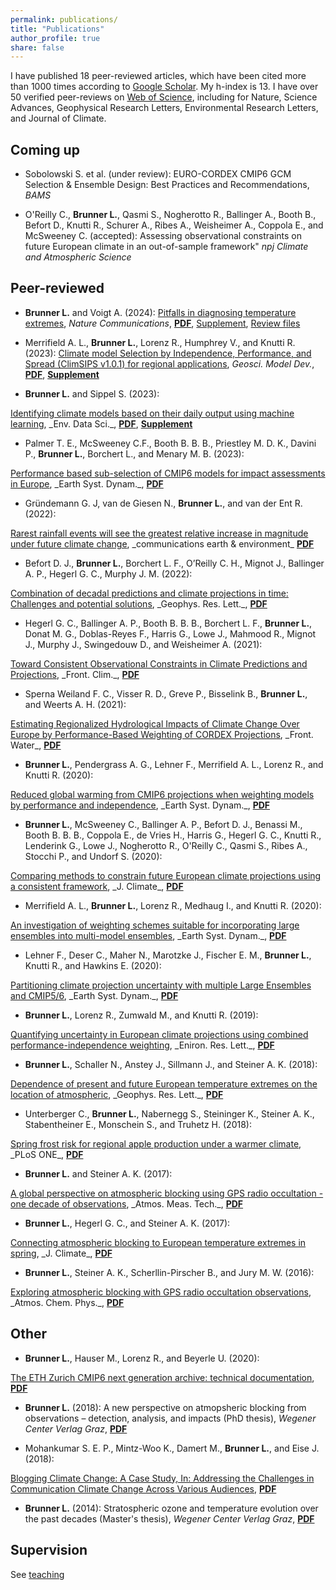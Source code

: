 ```yaml
---
permalink: publications/
title: "Publications"
author_profile: true
share: false
---
```


I have published 18 peer-reviewed articles, which have been cited more than 1000 times according to <a href="https://scholar.google.ch/citations?hl=en&user=dHMZRfwAAAAJ" target="_blank">Google Scholar</a>. My h-index is 13. I have over 50 verified peer-reviews on <a href="https://www.webofscience.com/wos/author/record/AAP-7583-2020" target="_blank">Web of Science</a>, including for Nature, Science Advances, Geophysical Research Letters, Environmental Research Letters, and Journal of Climate.

<object data="h-index.txt"></object>

Coming up
---------

- Sobolowski S. et al. (under review): EURO-CORDEX CMIP6 GCM Selection & Ensemble Design: Best Practices and Recommendations, _BAMS_

- O'Reilly C., **Brunner L.**, Qasmi S., Nogherotto R., Ballinger A., Booth B., Befort D., Knutti R., Schurer A., Ribes A., Weisheimer A., Coppola E., and McSweeney C. (accepted): Assessing observational constraints on future European climate in an out-of-sample framework" _npj Climate and Atmospheric Science_


Peer-reviewed
-------------


<!-- template
- (20):
<a href="" target="_blank">
</a>,
__,
<a href="/publications/" target="_blank"><b>PDF</b></a>
-->


- **Brunner L.** and Voigt A. (2024):
<a href="https://doi.org/10.1038/s41467-024-46349-x" target="_blank">Pitfalls in diagnosing temperature extremes</a>,
_Nature Communications_,
<a href="/publications/Brunner2024.pdf" target="_blank"><b>PDF</b></a>,
<a href="/publications/supplement/Brunner2024_supplement.pdf" target="_blank">Supplement</a>,
<a href="/publications/supplement/Brunner2024_peer-review.pdf" target="_blank">Review files</a>

- Merrifield A. L., <b>Brunner L.</b>, Lorenz R., Humphrey V., and Knutti R. (2023): <a href="https://doi.org/10.5194/gmd-16-4715-2023" target="_blank"> Climate model Selection by Independence, Performance, and Spread (ClimSIPS v1.0.1) for regional applications</a>,
_Geosci. Model Dev._, <a href="/publications/Merrifield2023.pdf" target="_blank"><b>PDF</b></a>,
<a href="/publications/supplement/Merrifield2023_supplement.pdf" target="_blank"><b>Supplement</b></a>

- **Brunner L.** and Sippel S. (2023):
<a href="https://doi.org/10.1017/eds.2023.23" target="_blank">
Identifying climate models based on their daily output using
machine learning</a>,
_Env. Data Sci._,
<a href="/publications/Brunner2023.pdf" target="_blank"><b>PDF</b></a>,
<a href="/publications/supplement/Brunner2023_supplement.pdf" target="_blank"><b>Supplement</b></a>


- Palmer T. E., McSweeney C.F., Booth B. B. B., Priestley M. D. K., Davini P., **Brunner L.**, Borchert L., and Menary M. B. (2023):
<a href="https://doi.org/10.5194/esd-14-457-2023" target="_blank">
Performance based sub-selection of CMIP6 models for impact assessments in Europe</a>,
_Earth Syst. Dynam._,
<a href="/publications/Palmer2022.pdf" target="_blank"><b>PDF</b></a>

- Gründemann G. J, van de Giesen N., **Brunner L.**, and van der Ent R. (2022):
<a href="https://doi.org/10.1038/s43247-022-00558-8" target="_blank">
Rarest rainfall events will see the greatest relative increase in magnitude under future climate change</a>,
_communications earth & environment_
<a href="/publications/Gruendemann2022.pdf" target="_blank"><b>PDF</b></a>

- Befort D. J., **Brunner L.**, Borchert L. F., O’Reilly C. H., Mignot J., Ballinger A. P., Hegerl G. C., Murphy J. M. (2022):
<a href="https://doi.org/10.1029/2022GL098568" target="_blank">
Combination of decadal predictions and climate projections in time: Challenges and potential solutions</a>,
_Geophys. Res. Lett._,
<a href="/publications/Befort2022.pdf" target="_blank"><b>PDF</b></a>

- Hegerl G. C., Ballinger A. P., Booth B. B. B., Borchert L. F., **Brunner L.**, Donat M. G., Doblas-Reyes F., Harris G., Lowe J., Mahmood R., Mignot J., Murphy J., Swingedouw D., and Weisheimer A. (2021):
<a href="https://doi.org/10.3389/fclim.2021.678109" target="_blank">
Toward Consistent Observational Constraints in Climate Predictions and Projections</a>,
_Front. Clim._,
<a href="/publications/Hegerl2021.pdf" target="_blank"><b>PDF</b></a>

- Sperna Weiland F. C., Visser R. D., Greve P., Bisselink B., **Brunner L.**, and Weerts A. H. (2021):
<a href="https://doi.org/10.3389/frwa.2021.713537" target="_blank">
Estimating Regionalized Hydrological Impacts of Climate Change Over Europe by Performance-Based Weighting of CORDEX Projections</a>,
_Front. Water_,
<a href="/publications/Weiland2021.pdf" target="_blank"><b>PDF</b></a>

- **Brunner L.**, Pendergrass A. G., Lehner F., Merrifield A. L., Lorenz R., and Knutti R. (2020):
<a href="https://doi.org/10.5194/esd-11-995-2020" target="_blank">
Reduced global warming from CMIP6 projections when weighting models by performance and independence</a>,
_Earth Syst. Dynam._,
<a href="/publications/Brunner2020b.pdf" target="_blank"><b>PDF</b></a>

- **Brunner L.**, McSweeney C., Ballinger A. P., Befort D. J., Benassi M., Booth B. B. B., Coppola E., de Vries H., Harris G., Hegerl G. C., Knutti R., Lenderink G., Lowe J., Nogherotto R., O'Reilly C., Qasmi S., Ribes A., Stocchi P., and Undorf S. (2020):
<a href="https://doi.org/10.1175/JCLI-D-19-0953.1" target="_blank">
Comparing methods to constrain future European climate projections using a consistent framework</a>,
_J. Climate_,
<a href="/publications/Brunner2020c.pdf" target="_blank"><b>PDF</b></a>

- Merrifield A. L., **Brunner L.**, Lorenz R., Medhaug I., and Knutti R. (2020):
<a href="https://doi.org/10.5194/esd-11-807-2020" target="_blank">
An investigation of weighting schemes suitable for incorporating large ensembles into multi-model ensembles</a>,
_Earth Syst. Dynam._,
<a href="/publications/Merrifield2020.pdf" target="_blank"><b>PDF</b></a>

- Lehner F., Deser C., Maher N., Marotzke J., Fischer E. M., **Brunner L.**, Knutti R., and Hawkins E. (2020):
<a href="https://doi.org/10.5194/esd-11-491-2020" target="_blank">
Partitioning climate projection uncertainty with multiple Large Ensembles and CMIP5/6</a>,
_Earth Syst. Dynam._,
<a href="/publications/Lehner2020.pdf" target="_blank"><b>PDF</b></a>

- **Brunner L.**, Lorenz R., Zumwald M., and Knutti R. (2019):
<a href="https://doi.org/10.1088/1748-9326/ab492f" target="_blank">
Quantifying uncertainty in European climate projections using combined performance-independence weighting</a>,
_Eniron. Res. Lett._,
<a href="/publications/Brunner2019.pdf" target="_blank"><b>PDF</b></a>

- **Brunner L.**, Schaller N., Anstey J., Sillmann J., and Steiner A. K. (2018):
<a href="https://doi.org/10.1029/2018GL077837" target="_blank">
Dependence of present and future European temperature extremes on the location of atmospheric</a>,
_Geophys. Res. Lett._,
<a href="/publications/Brunner2018.pdf" target="_blank"><b>PDF</b></a>

- Unterberger C., **Brunner L.**, Nabernegg S., Steininger K., Steiner A. K., Stabentheiner E., Monschein S., and Truhetz H. (2018):
<a href="https://doi.org/10.1371/journal.pone.0200201" target="_blank">
Spring frost risk for regional apple production under a warmer climate</a>,
_PLoS ONE_,
<a href="/publications/Unterberger2018.pdf" target="_blank"><b>PDF</b></a>

- **Brunner L.** and Steiner A. K. (2017):
<a href="https://doi.org/10.5194/amt-10-4727-2017" target="_blank">
A global perspective on atmospheric blocking using GPS radio occultation - one decade of observations</a>,
_Atmos. Meas. Tech._,
<a href="/publications/Brunner2017a.pdf" target="_blank"><b>PDF</b></a>

- **Brunner L.**, Hegerl G. C., and Steiner A. K. (2017):
<a href="https://doi.org/10.1175/JCLI-D-16-0518.1" target="_blank">
 Connecting atmospheric blocking to European temperature extremes in spring</a>,
 _J. Climate_,
<a href="/publications/Brunner2017.pdf" target="_blank"><b>PDF</b></a>

- **Brunner L.**, Steiner A. K., Scherllin-Pirscher B., and Jury M. W. (2016):
<a href="https://doi.org/10.5194/acp-16-4593-2016" target="_blank">
Exploring atmospheric blocking with GPS radio occultation observations</a>,
_Atmos. Chem. Phys._,
<a href="/publications/Brunner2016.pdf" target="_blank"><b>PDF</b></a>

Other
-----
<!-- / Andere -->


- **Brunner L.**, Hauser M., Lorenz R., and Beyerle U. (2020):
<a href="http://doi.org/10.5281/zenodo.3734128" target="_blank">
The ETH Zurich CMIP6 next generation archive: technical documentation</a>,
<a href="/publications/Brunner2020.pdf" target="_blank"><b>PDF</b></a>

- **Brunner L.** (2018):
A new perspective on atmopsheric blocking from observations &ndash; detection, analysis, and impacts (PhD thesis),
_Wegener Center Verlag Graz_,
<a href="/publications/Brunner2018_PhD.pdf" target="_blank"><b>PDF</b></a>

- Mohankumar S. E. P., Mintz-Woo K., Damert M., **Brunner L.**, and Eise J. (2018):
<a href="https://doi.org/10.1007/978-3-319-98294-6" target="_blank">
Blogging Climate Change: A Case Study, In: Addressing the Challenges in Communication Climate Change Across Various Audiences</a>,
<a href="/publications/Mohankumar2018.pdf" target="_blank"><b>PDF</b></a>

- **Brunner L.** (2014):
Stratospheric ozone and temperature evolution over the past decades (Master's thesis),
_Wegener Center Verlag Graz_,
<a href="/publications/Brunner2014.pdf" target="_blank"><b>PDF</b></a>


Supervision
-----------

See [teaching](/teaching)
